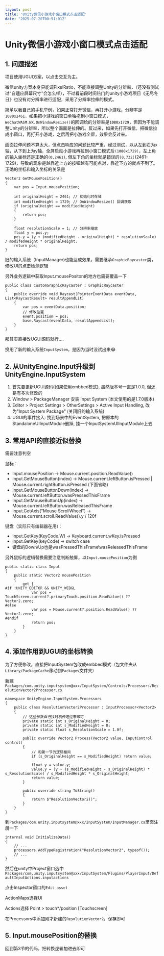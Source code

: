 ```yaml
---
layout: post
title: 'Unity微信小游戏小窗口模式点击适配'
date: "2025-07-20T00:51:01Z"
---
```

Unity微信小游戏小窗口模式点击适配
===================

1\. 问题描述
--------

项目使用UGUI方案，以点击交互为主。

微信unity方案本身只能调PixelRatio，不能直接调整Unity的分辨率，（还没有测试过“自适应屏幕尺寸”会怎么样），不过看前段时间热门的unity小游戏项目《无尽冬日》也没有对分辨率进行适配，采用了分辨率拉伸的模式。

简单以我自己的手机举例，如果正常打开微信，再打开小游戏，分辨率是`1080x2461`，如果把小游戏的窗口单独拖到小窗口模式，`WeChatWASM.WX.OnWindowResize()`的回调给的分辨率是`1080x1729`，但因为不能调整Unity的分辨率，所以整个画面是拉伸的。反过来，如果先打开微信，把微信拉成小窗口，再打开小游戏，之后再把小游戏全屏，效果会反过来。

画面拉伸问题不算太大，但点击响应的问题比较严重，经过测试，以从左到右为x轴，从下到上为y轴，全屏启动小游戏再拉到小窗口模式后`(1080x1729)`，左上角的输入坐标还是正确的`(0,2461)`, 但左下角的坐标就是错误的`(0,732)`(2461-1729)，导致的现象是越靠近上方的按钮越有可能点对，靠近下方的就点不到了。正确的坐标和输入坐标的关系是

    Vector2 GetMousePosition()
    {
        var pos = Input.mousePosition;
    
        int originalHeight = 2461; // 初始化时存储
        int modifiedHeight = 1729; // OnWindowResize() 回调获取
        if (originalHeight == modifiedHeight)
        {
            return pos;
        }
    
        float resolutionScale = 1; // 分辨率缩放
        float y = pos.y;
        pos.y = (y + (modifiedHeight - originalHeight) * resolutionScale) / modifedHeight * originalHeight;
        return pos;
    }
    

旧的输入系统（InputManager)也能达成效果，需要继承`GraphicRaycaster`类，修改UI的点击检测逻辑

另外业务逻辑中获取Input.mousePositon的地方也需要覆盖一下

    public class CustomGraphicRaycaster : GraphicRaycaster
    {
        public override void Raycast(PointerEventData eventData, List<RaycastResult> resultAppendLit)
        {
            var pos = eventData.position;
            // 修改位置
            event.position = pos;
            base.Raycast(eventData, resultAppendList);
        }
    }
    

那其实直接改UGUI源码就行....

换用了新的输入系统`InputSystem`，是因为当时没试出来😂

2\. 从UnityEngine.Input升级到UnityEngine.InputSystem
------------------------------------------------

1.  首先要更新UGUI源码(如果使用embbed模式), 虽然版本号一直是1.0.0, 但还是有多次修改的
2.  Window > PackageManager 安装 Input System (本文使用的是1.7.0版本)
3.  Editor > Project Settings > OtherSettings > Active Input Handling, 改为"Input System Package" (关闭旧的输入系统)
4.  UGUI的事件接入: 找到场景中的EventSystem, 把原本的StandaloneUIInputModule删掉, 挂一个InputSystemUIInputModule上去

3\. 常用API的直接近似替换
----------------

需要注意判空

鼠标：

*   Input.mousePosition -> Mouse.current.position.ReadValue()
*   Input.GetMouseButton(index) -> Mouse.current.leftButton.isPressed | Mouse.current.rightButton.isPressed (下面省略)
*   Input.GetMouseButtonDown(index) -> Mouse.current.leftButton.wasPressedThisFrame
*   Input.GetMouseButtonUp(index) -> Mouse.current.leftButton.wasReleasedThisFrame
*   Input.GetAxis("Mouse ScrollWheel") -> Mouse.current.scroll.ReadValue().y / 120f

键盘（实际只有编辑器在用）：

*   Input.GetKey(KeyCode.W) -> Keyboard.current.wKey.isPressed
*   Input.GetKey(keyCode) -> switch case
*   键盘的Down\\Up也是wasPressedThisFrame\\wasReleasedThisFrame

另外鼠标的逻辑替换需要注意判断触屏，以`Input.mousePosition`为例

    
    public static class Input
    {
        public static Vector2 mousePosition
        {
            get {
    #if !UNITY_EDITOR && UNITY_WEBGL
                var pos = TouchScreen.current?.primaryTouch.position.ReadValue() ?? Vector2.zero;
    #else
                var pos = Mouse.current?.position.ReadValue() ?? Vector2.zero;
    #endif
                return pos;
            }
        }
    }
    
    

4\. 添加作用到UGUI的坐标转换
------------------

为了方便修改，直接把InputSystem包改成embbed模式（包文件夹从`Library/PackageCache`移动到`Packages`文件夹）

新建`Packages/com.unity.inputsystem@xxx/InputSystem/Controls/Processors/ResolutionVector2Processor.cs`

    
    namespace UnityEngine.InputSystem.Processors
    {
        public class ResolutionVector2Processor : InputProcessor<Vector2>
        {
            // 这些参数自行找时机传递过来即可
            private static int s_OriginalHeight = 0;
            private static int s_ModifiedHeight = 0;
            private static float s_ResolutionScale = 1.0f;
    
            public override Vector2 Process(Vector2 value, InputControl control)
            {
                // 和第一节的逻辑相同
                if (s_OriginalHeight == s_ModifiedHeight) return value;
    
                float y = value.y;
                value.y = (y + (s_ModifiedHeight - s_OriginalHeight) * s_ResolutionScale) / s_ModifiedHeight * s_OriginalHeight;
                return value;
            }
    
            public override string ToString()
            {
                return $"ResolutionVector2()";
            }
        }
    }
    
    

到`Packages/com.unity.inputsystem@xxx/InputSystem/InputManager.cs`里面注册一下

    internal void InitializeData()
    {
        // ...
        processors.AddTypeRegistration("ResolutionVector2", typeof());
        // ...
    }
    

然后在unity中Project窗口选中`Packages/com.unity.inputsystem@xxx/InputSystem/Plugins/PlayerInput/DefaultInputActions.inputactions`

点击Inspector窗口的`Edit asset`

ActionMaps选择UI

Actions选择 Point > touch\*/position \[Touchscreen\]

在Processors中添加刚才新建的`ResolutionVector2`，保存即可

5\. Input.mousePosition的替换
--------------------------

回到第3节的代码，把转换逻辑加进去即可